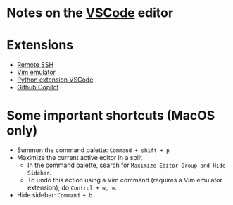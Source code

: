 # Notes on the [VSCode](https://code.visualstudio.com/) editor

# Extensions
- [Remote SSH](https://github.com/microsoft/vscode-remote-release)
- [Vim emulator](https://github.com/VSCodeVim/Vim)
- [Python extension VSCode](https://github.com/microsoft/vscode-python)
- [Github Copilot](https://github.com/features/copilot)

# Some important shortcuts (MacOS only)
- Summon the command palette: `Command + shift + p` 
- Maximize the current active editor in a split
    - In the command palette, search for `Maximize Editor Group and Hide Sidebar`.
    - To undo this action using a Vim command (requires a Vim emulator extension), do `Control + w, =`.
- Hide sidebar: `Command + b`
